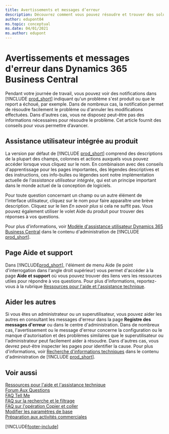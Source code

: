 ```yaml
---
title: Avertissements et messages d’erreur
description: Découvrez comment vous pouvez résoudre et trouver des solutions aux messages d'erreur lorsque vous travaillez dans Business Central.
author: edupont04
ms.topic: conceptual
ms.date: 04/01/2021
ms.author: edupont
---
```

# <a name="warnings-and-error-messages-in-dynamics-365-business-central" />Avertissements et messages d'erreur dans Dynamics 365 Business Central

Pendant votre journée de travail, vous pouvez voir des notifications dans [!INCLUDE [prod_short](includes/prod_short.md)] indiquant qu'un problème s'est produit ou que le report a échoué, par exemple. Dans de nombreux cas, la notification permet de résoudre facilement le problème ou d'annuler les modifications effectuées. Dans d'autres cas, vous ne disposez peut-être pas des informations nécessaires pour résoudre le problème. Cet article fournit des conseils pour vous permettre d’avancer.  

## <a name="in-product-user-assistance" />Assistance utilisateur intégrée au produit

La version par défaut de [!INCLUDE [prod_short](includes/prod_short.md)] comprend des descriptions de la plupart des champs, colonnes et actions auxquels vous pouvez accéder lorsque vous cliquez sur le nom. En combinaison avec des conseils d'apprentissage pour les pages importantes, des légendes descriptives et des instructions, ces info-bulles ou légendes sont notre implémentation actuelle de l’*assistance utilisateur intégrée*, qui est un principe important dans le monde actuel de la conception de logiciels.  

Pour toute question concernant un champ ou un autre élément de l'interface utilisateur, cliquez sur le nom pour faire apparaître une brève description. Cliquez sur le lien *En savoir plus* si cela ne suffit pas. Vous pouvez également utiliser le volet Aide du produit pour trouver des réponses à vos questions.  

Pour plus d'informations, voir [Modèle d'assistance utilisateur Dynamics 365 Business Central](/dynamics365/business-central/dev-itpro/user-assistance) dans le contenu d'administration de [!INCLUDE [prod_short](includes/prod_short.md)].  

## <a name="help-and-support-page" />Page Aide et support

Dans [!INCLUDE[prod_short](includes/prod_short.md)], l'élément de menu Aide (le point d'interrogation dans l'angle droit supérieur) vous permet d'accéder à la page **Aide et support** où vous pouvez trouver des liens vers les ressources utiles pour répondre à vos questions. Pour plus d'informations, reportez-vous à la rubrique [Ressources pour l'aide et l'assistance technique](product-help-and-support.md).  

## <a name="help-others" />Aider les autres

Si vous êtes un administrateur ou un superutilisateur, vous pouvez aider les autres en consultant les messages d'erreur dans la page **Registre des messages d'erreur** ou dans le centre d'administration. Dans de nombreux cas, l'avertissement ou le message d'erreur concerne la configuration ou le manque d'autorisation et des problèmes similaires que le superutilisateur ou l'administrateur peut facilement aider à résoudre. Dans d'autres cas, vous devrez peut-être inspecter les pages pour identifier la cause. Pour plus d'informations, voir [Recherche d'informations techniques](/dynamics365/business-central/dev-itpro/administration/manage-technical-support#finding-technical-information) dans le contenu d'administration de [!INCLUDE [prod_short](includes/prod_short.md)].  

## <a name="see-also" />Voir aussi

[Ressources pour l'aide et l'assistance technique](product-help-and-support.md)  
[Forum Aux Questions](across-faq.yml)  
[FAQ Tell Me](ui-search-faq.md)  
[FAQ sur la recherche et le filtrage](ui-search-filter-faq.yml)  
[FAQ sur l'opération Copier et coller](faq-copy-paste.yml)  
[Modifier les paramètres de base](ui-change-basic-settings.md)  
[Préparation aux activités commerciales](ui-get-ready-business.md)  


[!INCLUDE[footer-include](includes/footer-banner.md)]
